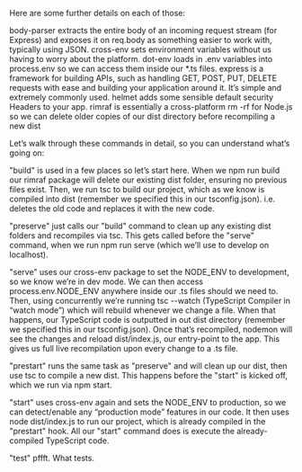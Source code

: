 


Here are some further details on each of those:

body-parser extracts the entire body of an incoming request stream (for Express) and exposes it on req.body as something easier to work with, typically using JSON.
cross-env sets environment variables without us having to worry about the platform.
dot-env loads in .env variables into process.env so we can access them inside our *.ts files.
express is a framework for building APIs, such as handling GET, POST, PUT, DELETE requests with ease and building your application around it. It’s simple and extremely commonly used.
helmet adds some sensible default security Headers to your app.
rimraf is essentially a cross-platform rm -rf for Node.js so we can delete older copies of our dist directory before recompiling a new dist


Let’s walk through these commands in detail, so you can understand what’s going on:

"build" is used in a few places so let’s start here. When we npm run build our rimraf package will delete our existing dist folder, ensuring no previous files exist. Then, we run tsc to build our project, which as we know is compiled into dist (remember we specified this in our tsconfig.json). i.e. deletes the old code and replaces it with the new code.

"preserve" just calls our "build" command to clean up any existing dist folders and recompiles via tsc. This gets called before the "serve" command, when we run npm run serve (which we’ll use to develop on localhost).

"serve" uses our cross-env package to set the NODE_ENV to development, so we know we’re in dev mode. We can then access process.env.NODE_ENV anywhere inside our .ts files should we need to. Then, using concurrently we’re running tsc --watch (TypeScript Compiler in “watch mode”) which will rebuild whenever we change a file. When that happens, our TypeScript code is outputted in out dist directory (remember we specified this in our tsconfig.json). Once that’s recompiled, nodemon will see the changes and reload dist/index.js, our entry-point to the app. This gives us full live recompilation upon every change to a .ts file.

"prestart" runs the same task as "preserve" and will clean up our dist, then use tsc to compile a new dist. This happens before the "start" is kicked off, which we run via npm start.

"start" uses cross-env again and sets the NODE_ENV to production, so we can detect/enable any “production mode” features in our code. It then uses node dist/index.js to run our project, which is already compiled in the "prestart" hook. All our "start" command does is execute the already-compiled TypeScript code.

"test" pffft. What tests.